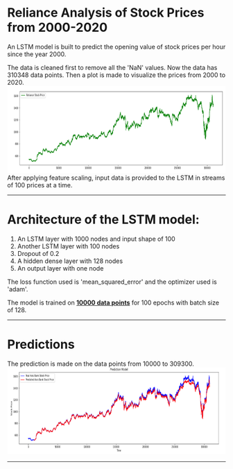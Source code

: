 # Reliance Analysis of Stock Prices from 2000-2020

An LSTM model is built to predict the opening value of stock prices per hour since the year 2000. 


The data is cleaned first to remove all the 'NaN' values. Now the data has 310348 data points. Then a plot is made to visualize the prices from 2000 to 2020.<br> 
<img src="../results/rel1.PNG" width="900" height="200"><br>
After applying feature scaling, input data is provided to the LSTM in streams of 100 prices at a time.
<hr>

# Architecture of the LSTM model:
1) An LSTM layer with 1000 nodes and input shape of 100<br>
2) Another LSTM layer with 100 nodes<br>
3) Dropout of 0.2<br>
4) A hidden dense layer with 128 nodes<br>
5) An output layer with one node 


The loss function used is 'mean_squared_error' and the optimizer used is 'adam'.


The model is trained on <b><u>10000 data points</u></b> for 100 epochs with batch size of 128.
<hr>

# Predictions 

The prediction is made on the data points from 10000 to 309300.<br>
<img src="../results/rel2.PNG" width="900" height="200">
<hr>

